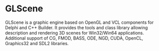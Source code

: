 # GLScene
GLScene is a graphic engine based on OpenGL and VCL components for Delphi and C++ Builder. 
It provides the tools and class library allowing description and rendering 3D scenes
for Win32/Win64 applications.
Additional support of CG, FMOD,  BASS,  ODE, NGD, CUDA, OpenCL, Graphics32 and SDL2 libraries.
